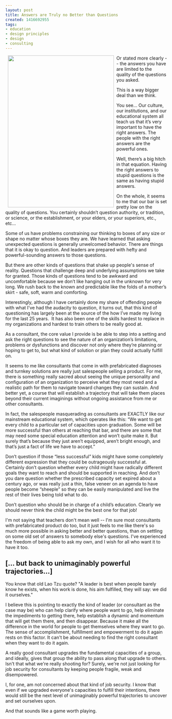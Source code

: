 ```yaml
---
layout: post
title: Answers are Truly no Better than Questions
created: 1416692955
tags:
- education
- design principles
- design
- consulting
---
```

<p><img alt="" src="/sites/artbrock.com/files/stupid_questions.jpg?1418143818" style="float: left; margin-left: 8px; margin-right: 8px; width: 330px; height: 474px;">Or stated more clearly -- the answers you have are limited to the quality of the questions you asked.</p><p>This is a way bigger deal than we think.</p><p>You see… Our culture, our institutions, and our educational system all teach us that it’s very important to have the right answers. The people with the right answers are the powerful ones.</p><p>Well, there’s a big hitch in that equation. Having the right answers to stupid questions is the same as having stupid answers.</p><p><!--break--></p><p>On the whole, it seems to me that our bar is set pretty low on the quality of questions. You certainly shouldn’t question authority, or tradition, or science, or the establishment, or your elders, or your superiors, etc., etc…</p><p>Some of us have problems constraining our thinking to boxes of any size or shape no matter whose boxes they are. We have learned that asking unexpected questions is generally unwelcomed behavior. There are things that it is okay to question. And leaders are prepared with hefty and powerful-sounding answers to those questions.</p><p>But there are other kinds of questions that shake up people's sense of reality. Questions that challenge deep and underlying assumptions we take for granted. Those kinds of questions tend to be awkward and uncomfortable because we don’t like hanging out in the unknown for very long. We rush back to the known and predictable like the folds of a mother’s skirt - safe, soft, warm and comforting.</p><p>Interestingly, although I have certainly done my share of offending people with what I've had the audacity to question, it turns out, that this kind of questioning has largely been at the source of the how I’ve made my living for the last 25 years.&nbsp; It has also been one of the skills hardest to replace in my organizations and hardest to train others to be really good at.</p><p>As a consultant, the core value I provide is be able to step into a setting and ask the right questions to see the nature of an organization’s limitations, problems or dysfunctions and discover not only where they’re planning or hoping to get to, but what kind of solution or plan they could actually fulfill on.</p><p>It seems to me like consultants that come in with prefabricated diagnoses and turnkey solutions are really just salespeople selling a product. For me, there is something really sacred about seeing the unique personality and configuration of an organization to perceive what they most need and a realistic path for them to navigate toward changes they can sustain. And better yet, a course that will establish a trajectory that will take them places beyond their current imaginings without ongoing assistance from me or other consultants.</p><p>In fact, the salespeople masquerading as consultants are EXACTLY like our mainstream educational system, which operates like this: “We want to get every child to a particular set of capacities upon graduation. Some will be more successful than others at reaching that bar, and there are some that may need some special education attention and won’t quite make it. But surely that’s because they just aren’t equipped, aren’t bright enough, and that’s just a fact of life we have to accept.”</p><p>Don’t question if those “less successful” kids might have some completely different expression that they could be outrageously successful at. Certainly don’t question whether every child might have radically different goals they want to reach and should be supported in reaching. And don’t you dare question whether the prescribed capacity set expired about a century ago, or was really just a thin, false veneer on an agenda to have people become “sheeple” so they can be easily manipulated and live the rest of their lives being told what to do.</p><p>Don’t question who should be in charge of a child’s education. Clearly we should never think the child might be the best one for that job!</p><p>I'm not saying that teachers don't mean well -- I'm sure most consultants with prefabricated product do too, but it just feels to me like there's so much more possible in asking better and better questions, than on settling on some old set of answers to somebody else's questions. I've experienced the freedom of being able to ask my own, and I wish for all who want it to have it too.</p><h2>[... but back to unimaginably powerful trajectories...]</h2><p>You know that old Lao Tzu quote? "A leader is best when people barely know he exists, when his work is done, his aim fulfilled, they will say: we did it ourselves." &nbsp;</p><p>I believe this is pointing to exactly the kind of leader (or consultant as the case may be) who can help clarify where people want to go, help eliminate the impediments to getting there, help establish a dynamic and momentum that will get them there, and then disappear. Because it make all the difference in the world for people to get themselves where they want to go. The sense of accomplishment, fulfillment and empowerment to do it again rests on this factor. It can't be about needing to find the right consultant when they want to do it again.</p><p>A really good consultant upgrades the fundamental capacities of a group, and ideally, gives that group the ability to pass along that upgrade to others. Isn't that what we're really shooting for? Surely, we're not just looking for job security for consultants by keeping people fragile, weak and disempowered.</p><p>I, for one, am not concerned about that kind of job security. I know that even if we upgraded everyone's capacities to fulfill their intentions, there would still be the next level of unimaginably powerful trajectories to uncover and set ourselves upon.</p><p>And that sounds like a game worth playing.</p>
